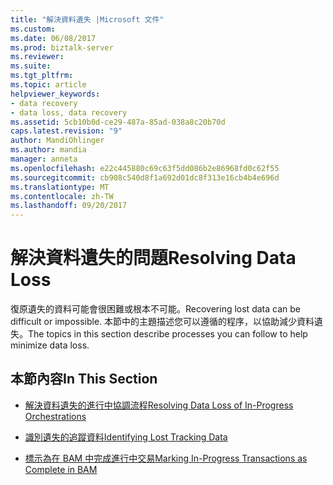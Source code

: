 ```yaml
---
title: "解決資料遺失 |Microsoft 文件"
ms.custom: 
ms.date: 06/08/2017
ms.prod: biztalk-server
ms.reviewer: 
ms.suite: 
ms.tgt_pltfrm: 
ms.topic: article
helpviewer_keywords:
- data recovery
- data loss, data recovery
ms.assetid: 5cb10b0d-ce29-487a-85ad-038a8c20b70d
caps.latest.revision: "9"
author: MandiOhlinger
ms.author: mandia
manager: anneta
ms.openlocfilehash: e22c445880c69c63f5dd086b2e86968fd0c62f55
ms.sourcegitcommit: cb908c540d8f1a692d01dc8f313e16cb4b4e696d
ms.translationtype: MT
ms.contentlocale: zh-TW
ms.lasthandoff: 09/20/2017
---
```

# <a name="resolving-data-loss"></a><span data-ttu-id="182a8-102">解決資料遺失的問題</span><span class="sxs-lookup"><span data-stu-id="182a8-102">Resolving Data Loss</span></span>
<span data-ttu-id="182a8-103">復原遺失的資料可能會很困難或根本不可能。</span><span class="sxs-lookup"><span data-stu-id="182a8-103">Recovering lost data can be difficult or impossible.</span></span> <span data-ttu-id="182a8-104">本節中的主題描述您可以遵循的程序，以協助減少資料遺失。</span><span class="sxs-lookup"><span data-stu-id="182a8-104">The topics in this section describe processes you can follow to help minimize data loss.</span></span>  
  
## <a name="in-this-section"></a><span data-ttu-id="182a8-105">本節內容</span><span class="sxs-lookup"><span data-stu-id="182a8-105">In This Section</span></span>  
  
-   [<span data-ttu-id="182a8-106">解決資料遺失的進行中協調流程</span><span class="sxs-lookup"><span data-stu-id="182a8-106">Resolving Data Loss of In-Progress Orchestrations</span></span>](../core/resolving-data-loss-of-in-progress-orchestrations.md)  
  
-   [<span data-ttu-id="182a8-107">識別遺失的追蹤資料</span><span class="sxs-lookup"><span data-stu-id="182a8-107">Identifying Lost Tracking Data</span></span>](../core/identifying-lost-tracking-data.md)  
  
-   [<span data-ttu-id="182a8-108">標示為在 BAM 中完成進行中交易</span><span class="sxs-lookup"><span data-stu-id="182a8-108">Marking In-Progress Transactions as Complete in BAM</span></span>](../core/marking-in-progress-transactions-as-complete-in-bam.md)